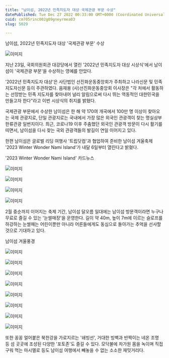 ```yaml
---
title: "남이섬, 2022년 민족지도자 대상 국제관광 부문 수상"
datePublished: Tue Dec 27 2022 00:33:00 GMT+0000 (Coordinated Universal Time)
cuid: cm705rinc002g09gneyrmea03
slug: 5029

---
```



남이섬, 2022년 민족지도자 대상 '국제관광 부문' 수상

![이미지](https://cdn.hashnode.com/res/hashnode/image/upload/v1739258738264/bb416b08-57f9-4f17-86a7-df28bd386928.jpeg)

지난 23일, 국회의원회관 대강당에서 열린 '2022년 민족지도자 대상 시상식'에서 남이섬이 '국제관광 부문'을 수상하는 영예를 안았다.

'2022년 민족지도자 대상'은 사단법인 선진화운동중앙회가 주최하고 나라신문 및 민족지도자신문 등이 주관하였다. 음재용 (사)선진화운동중앙회 이사장은 "각 처에서 활동하는 선망받는 민족 지도자를 찾아내어 널리 알림으로써 다시 뛰는 역동적인 대한민국을 만들고자 한다"라고 이번 시상식의 취지를 밝혔다.

국제관광 부문에서 수상한 남이섬은 한 해 약 170여 개국에서 100만 명 이상이 찾아오는 국제 관광지로, 단일 관광지로는 국내에서 가장 많은 외국인 관광객이 찾는 명실상부 한류관광 일번지이다. 최근, 코로나19 이후 주춤했던 외국인 관광객 방문이 다시 활기를 띠면서, 남이섬을 다시 찾는 국외 관광객들의 발길이 연일 이어지고 있다.

한편 남이섬은 글로벌 리딩 여행사 '트립닷컴'과 협업하여 준비한 남이섬 겨울축제 '2023 Winter Wonder Nami Island'가 내달 6일부터 열린다고 밝혔다.

'2023 Winter Wonder Nami Island' 카드뉴스

![이미지](https://cdn.hashnode.com/res/hashnode/image/upload/v1739258740480/c43698d9-f443-4f6c-aeac-d92096e59d49.png)

![이미지](https://cdn.hashnode.com/res/hashnode/image/upload/v1739258742954/81b3bf44-89f6-4a8c-95e0-f6a8b6e95841.png)

![이미지](https://cdn.hashnode.com/res/hashnode/image/upload/v1739258745576/500b6871-de76-43c5-a960-93d2f4035ed4.png)

![이미지](https://cdn.hashnode.com/res/hashnode/image/upload/v1739258748178/cc56c394-6c9e-4d22-bd6c-dfdf96503bee.png)

2월 중순까지 이어지는 축제 기간, 남이섬 달오름 일대에는 남이섬 방문객이라면 누구나 무료로 즐길 수 있는 '눈썰매장'을 운영한다. 길이 약 40m, 높이 7m에 이르는 슬로프를 하강하는 눈썰매는 어린이뿐만 아니라 어른들에게도 동심으로 돌아가는 추억을 선사할 것으로 기대하고 있다.

남이섬 겨울풍경

![이미지](https://cdn.hashnode.com/res/hashnode/image/upload/v1739258750201/8e5e2936-eb5c-474b-90d8-be119b7983d7.jpeg)

![이미지](https://cdn.hashnode.com/res/hashnode/image/upload/v1739258752517/5a2f5f39-4131-456c-9a35-4b35d035a3cf.jpeg)

![이미지](https://cdn.hashnode.com/res/hashnode/image/upload/v1739258754674/061cb989-314c-41d4-872b-9a662db3203c.jpeg)

![이미지](https://cdn.hashnode.com/res/hashnode/image/upload/v1739258757212/f7e4b50f-4c50-4ef3-a32c-51d657baa491.jpeg)

![이미지](https://cdn.hashnode.com/res/hashnode/image/upload/v1739258759572/e0bb4329-3021-4b48-9ae3-bcfd28101c7f.jpeg)

![이미지](https://cdn.hashnode.com/res/hashnode/image/upload/v1739258761872/121c800b-4995-49df-8713-6d37706e2c52.jpeg)

![이미지](https://cdn.hashnode.com/res/hashnode/image/upload/v1739258764384/38a3a63a-ccd3-434f-99a7-ccf8bf6fc916.jpeg)

![이미지](https://cdn.hashnode.com/res/hashnode/image/upload/v1739258766657/c0e76f6a-9a6b-42c3-bbf5-6fd6f3f0f9f5.jpeg)

또한 꽁꽁 얼어붙은 북한강을 가로지르는 '쇄빙선', 거대한 빙벽과 반짝이는 네온 조명 등 섬 곳곳에 조성된 다양한 '포토존'도 즐길 수 있다. 모닥불에 차가원 몸을 녹이며 직접 구워 먹는 마시멜로 등도 남이섬 여행에서 빼놓을 수 없는 소소한 재밋거리다.